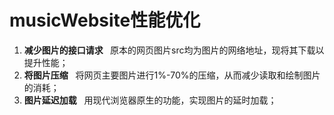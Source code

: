 # musicWebsite性能优化
1. <strong>减少图片的接口请求 </strong>
&nbsp; 原本的网页图片src均为图片的网络地址，现将其下载以提升性能；
2. <strong>将图片压缩</strong> 
&nbsp; 将网页主要图片进行1%-70%的压缩，从而减少读取和绘制图片的消耗；
3. <strong>图片延迟加载</strong>
&nbsp; 用现代浏览器原生的功能，实现图片的延时加载；      
